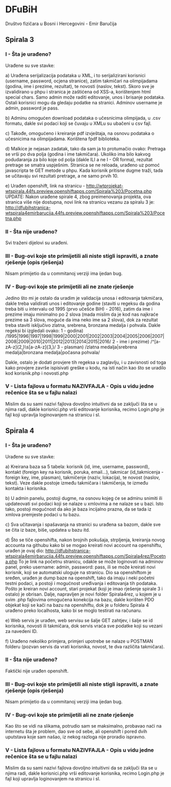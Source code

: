 # DFuBiH

Društvo fizičara u Bosni i Hercegovini - Emir Baručija

## Spirala 3

### I  - Šta je urađeno?

Urađene su sve stavke:

a) Urađena serijalizacija podataka u XML, i to serijalizirani korisnici (username, password, ocjena stranice), zatim takmičari na olimpijadama (godina, ime i prezime, rezultat), te novosti (naslov, tekst).
Skoro sve je izvalidirano u phpu i stranica je zaštićena od XSS-a, korištenjem html special chars.
Samo admin može raditi editovanje, unos i brisanje podataka. Ostali korisnici mogu da gledaju podatke na stranici.
Adminov username je admin, password je pass.

b) Adminu omogućen download podataka o učesnicima olimpijada, u .csv formatu, dakle svi podaci koji se čuvaju u XMLu su ubačeni u csv fajl.

c) Takođe, omogućeno i kreiranje pdf izvještaja, na osnovu podataka o učesnicima na olimpijadama. Korištena fpdf biblioteka.

d) Malkice je nejasan zadatak, tako da sam ja to protumačio ovako:
Pretraga se vrši po dva polja (godina i ime takmičara). Ukoliko ima bilo kakvog podudaranja za bilo koje od polja (dakle ILI a ne I - OR forma), rezultat pretrage se smatra uspješnim.
Stranica se ne reloada, urađeno uz pomoć javascripta te GET metode u phpu.
Kada korisnik pritisne dugme traži, tada se učitavaju svi rezultati pretrage, a ne samo prvih 10.

e) Urađen openshift, link na stranicu - http://wtprojekat-wtspirala.44fs.preview.openshiftapps.com/Spirala%203/Pocetna.php
UPDATE: Nakon urađene spirale 4, zbog preimenovanja projekta, ova stranica više nije dostupna, novi link na stranicu vezanu za spiralu 3 je:
http://dfubihstranica-wtspirala4emirbarucija.44fs.preview.openshiftapps.com/Spirala%203/Pocetna.php



### II  - Šta nije urađeno?

Svi traženi dijelovi su urađeni.



### III - Bug-ovi koje ste primijetili ali niste stigli ispraviti, a znate rješenje (opis rješenja)

Nisam primijetio da u commitanoj verziji ima ijedan bug.



### IV  - Bug-ovi koje ste primijetili ali ne znate rješenje

Jedino što mi je ostalo da uradim je validacija unosa i editovanja takmičara, dakle treba validirati unos i editovanje godine (staviti u regeksu da godina treba biti u intervalu od 1995 (prvo učešće BiH) - 2016), zatim da ime i prezime imaju minimalno po 2 slova (mada mislim da je kod nas najkraće prezime sa 3 slova, moguće da ima neko ime sa 2 slova), dok za rezultat treba staviti isključivo zlatna, srebrena, bronzana medalja i pohvala.
Dakle regeksi bi izgledali ovako:
1 - godina) /1995|1996|1997|1998|1999|2000|2001|2002|2003|2004|2005|2006|2007|2008|2009|2010|2011|2012|2013|2014|2015|2016/
2 - ime i prezime) /^[a-zA-z]{2,}\s[a-zA-z]{3,}/
3 - plasman) /zlatna medalja|srebrena medalja|bronzana medalja|počasna pohvala/

Dakle, ostalo je dodati provjere tih regeksa u zaglavlju, i u zavisnosti od toga kako provjere završe ispisivati greške u kodu, na isti način kao što se uradilo kod korisnik.php i novosti.php

### V  - Lista fajlova u formatu NAZIVFAJLA - Opis u vidu jedne rečenice šta se u fajlu nalazi

Mislim da su sami nazivi fajlova dovoljno intuitivni da se zaključi šta se u njima radi, dakle korisnici.php vrši editovanje korisnika, recimo Login.php je fajl koji upravlja loginovanjem na stranicu i sl.














## Spirala 4

### I  - Šta je urađeno?

Urađene su sve stavke:

a) Kreirana baza sa 5 tabela: korisnik (id, ime, username, password), kontakt (foreign key na korisnik, poruka, email...), takmicar (id_takmicenja - foreign key, ime, plasman), takmičenje (naziv, lokacija), te novost (naslov, tekst).
Veze dakle postoje između takmičara i takmičenja, te između kontakta i korisnika.

b) U admin panelu, postoji dugme, na osnovu kojeg će se adminu snimiti ili updateovati svi podaci koji se nalaze u xmlovima a ne nalaze se u bazi. Isto tako, postoji mogućnost da ako je baza incijalno prazna, da se tada iz xmlova premjeste podaci u tu bazu.

c) Sva učitavanja i spašavanja na stranici su urađena sa bazom, dakle sve se čita iz baze, biše, updatea u bazu itd.

d) Što se tiče openshifta, nakon brojnih pokušaja, strpljenja, kreiranja novog accounta na githubu kako bi se mogao kreirati novi account na openshiftu, urađen je ovaj dio:
http://dfubihstranica-wtspirala4emirbarucija.44fs.preview.openshiftapps.com/Spirala4rez/Pocetna.php
To je link na početnu stranicu, odakle se može loginovati na adminov panel, preko username: admin, password: pass, ili se može kreirati novi korisnik, koji se automatski uloguje na stranicu.
Dio sa openshiftom je sređen, urađen je dump baze na openshift, tako da imaju i neki početni testni podaci, a postoji i mogućnost uređivanja i editovanja tih podataka.
Pošto je kreiran novi account, stari projekat (koji je imao rješenje spirale 3 i ostalo) je obrisan.
Dalje, napravljen je novi folder Spirala4rez, u kojem je u svim .php fajlovima omogućena konekcija na bazu, dakle korišten PDO objekat koji se kači na bazu na openshiftu,
dok je u folderu Spirala 4 urađeno preko localhosta, kako bi se moglo testirati na računaru.

e) Web servis je urađen, web servisu se šalje GET zahtjev, i šalje se id korisnika, novosti ili takmičara, dok servis vraća sve podatke koji su vezani za navedeni ID.

f) Urađeno nekoliko primjera, primjeri upotrebe se nalaze u POSTMAN folderu (pozvan servis da vrati korisnika, novost, te dva različita takmičara).


### II  - Šta nije urađeno?

Faktički nije urađen openshift.


### III - Bug-ovi koje ste primijetili ali niste stigli ispraviti, a znate rješenje (opis rješenja)

Nisam primijetio da u commitanoj verziji ima ijedan bug.


### IV  - Bug-ovi koje ste primijetili ali ne znate rješenje

Kao što se vidi na slikama, potrudio sam se maksimalno, probavao naći na internetu šta je problem, dao sve od sebe, ali openshift i pored dvih uputstava koje sam našao, iz nekog razloga nije proradio ispravno.

### V  - Lista fajlova u formatu NAZIVFAJLA - Opis u vidu jedne rečenice šta se u fajlu nalazi

Mislim da su sami nazivi fajlova dovoljno intuitivni da se zaključi šta se u njima radi, dakle korisnici.php vrši editovanje korisnika, recimo Login.php je fajl koji upravlja loginovanjem na stranicu i sl.
